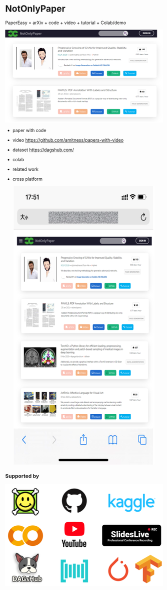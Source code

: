 # NotOnlyPaper
PaperEasy = arXiv + code + video + tutorial + Colab/demo

<p align="center">
   <img src="demo.png" alt="demo" >
</p>

- paper with code

- video https://github.com/amitness/papers-with-video

- dataset https://dagshub.com/

- colab 

- related work

- cross platform

<p align="center">
   <img src="demo_mobile.png" width="450px" alt="demo_mobile" >
</p>

### Supported by

<p align="center">
   <img src="supportedby.png" width="566px" alt="Supported By">
</p>

